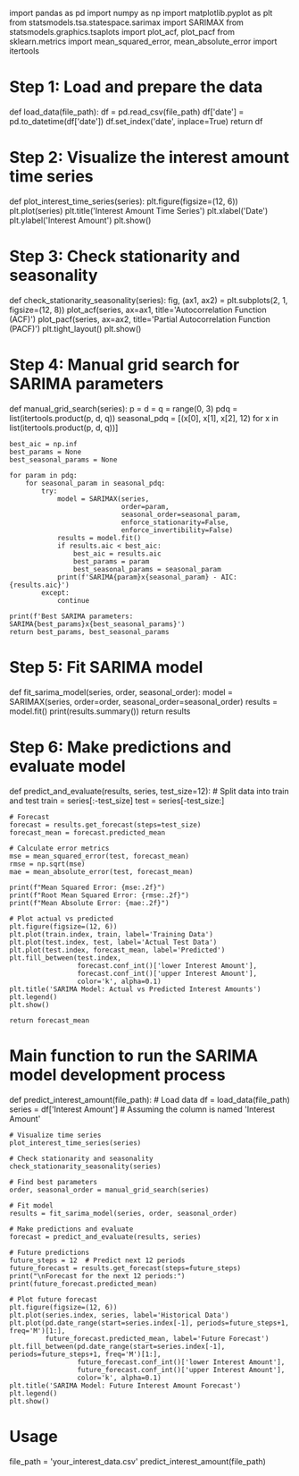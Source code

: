 import pandas as pd
import numpy as np
import matplotlib.pyplot as plt
from statsmodels.tsa.statespace.sarimax import SARIMAX
from statsmodels.graphics.tsaplots import plot_acf, plot_pacf
from sklearn.metrics import mean_squared_error, mean_absolute_error
import itertools

# Step 1: Load and prepare the data
def load_data(file_path):
    df = pd.read_csv(file_path)
    df['date'] = pd.to_datetime(df['date'])
    df.set_index('date', inplace=True)
    return df

# Step 2: Visualize the interest amount time series
def plot_interest_time_series(series):
    plt.figure(figsize=(12, 6))
    plt.plot(series)
    plt.title('Interest Amount Time Series')
    plt.xlabel('Date')
    plt.ylabel('Interest Amount')
    plt.show()

# Step 3: Check stationarity and seasonality
def check_stationarity_seasonality(series):
    fig, (ax1, ax2) = plt.subplots(2, 1, figsize=(12, 8))
    plot_acf(series, ax=ax1, title='Autocorrelation Function (ACF)')
    plot_pacf(series, ax=ax2, title='Partial Autocorrelation Function (PACF)')
    plt.tight_layout()
    plt.show()

# Step 4: Manual grid search for SARIMA parameters
def manual_grid_search(series):
    p = d = q = range(0, 3)
    pdq = list(itertools.product(p, d, q))
    seasonal_pdq = [(x[0], x[1], x[2], 12) for x in list(itertools.product(p, d, q))]
    
    best_aic = np.inf
    best_params = None
    best_seasonal_params = None
    
    for param in pdq:
        for seasonal_param in seasonal_pdq:
            try:
                model = SARIMAX(series,
                                order=param,
                                seasonal_order=seasonal_param,
                                enforce_stationarity=False,
                                enforce_invertibility=False)
                results = model.fit()
                if results.aic < best_aic:
                    best_aic = results.aic
                    best_params = param
                    best_seasonal_params = seasonal_param
                print(f'SARIMA{param}x{seasonal_param} - AIC:{results.aic}')
            except:
                continue
    
    print(f'Best SARIMA parameters: SARIMA{best_params}x{best_seasonal_params}')
    return best_params, best_seasonal_params

# Step 5: Fit SARIMA model
def fit_sarima_model(series, order, seasonal_order):
    model = SARIMAX(series, order=order, seasonal_order=seasonal_order)
    results = model.fit()
    print(results.summary())
    return results

# Step 6: Make predictions and evaluate model
def predict_and_evaluate(results, series, test_size=12):
    # Split data into train and test
    train = series[:-test_size]
    test = series[-test_size:]
    
    # Forecast
    forecast = results.get_forecast(steps=test_size)
    forecast_mean = forecast.predicted_mean
    
    # Calculate error metrics
    mse = mean_squared_error(test, forecast_mean)
    rmse = np.sqrt(mse)
    mae = mean_absolute_error(test, forecast_mean)
    
    print(f"Mean Squared Error: {mse:.2f}")
    print(f"Root Mean Squared Error: {rmse:.2f}")
    print(f"Mean Absolute Error: {mae:.2f}")
    
    # Plot actual vs predicted
    plt.figure(figsize=(12, 6))
    plt.plot(train.index, train, label='Training Data')
    plt.plot(test.index, test, label='Actual Test Data')
    plt.plot(test.index, forecast_mean, label='Predicted')
    plt.fill_between(test.index,
                     forecast.conf_int()['lower Interest Amount'],
                     forecast.conf_int()['upper Interest Amount'],
                     color='k', alpha=0.1)
    plt.title('SARIMA Model: Actual vs Predicted Interest Amounts')
    plt.legend()
    plt.show()
    
    return forecast_mean

# Main function to run the SARIMA model development process
def predict_interest_amount(file_path):
    # Load data
    df = load_data(file_path)
    series = df['Interest Amount']  # Assuming the column is named 'Interest Amount'
    
    # Visualize time series
    plot_interest_time_series(series)
    
    # Check stationarity and seasonality
    check_stationarity_seasonality(series)
    
    # Find best parameters
    order, seasonal_order = manual_grid_search(series)
    
    # Fit model
    results = fit_sarima_model(series, order, seasonal_order)
    
    # Make predictions and evaluate
    forecast = predict_and_evaluate(results, series)
    
    # Future predictions
    future_steps = 12  # Predict next 12 periods
    future_forecast = results.get_forecast(steps=future_steps)
    print("\nForecast for the next 12 periods:")
    print(future_forecast.predicted_mean)
    
    # Plot future forecast
    plt.figure(figsize=(12, 6))
    plt.plot(series.index, series, label='Historical Data')
    plt.plot(pd.date_range(start=series.index[-1], periods=future_steps+1, freq='M')[1:],
             future_forecast.predicted_mean, label='Future Forecast')
    plt.fill_between(pd.date_range(start=series.index[-1], periods=future_steps+1, freq='M')[1:],
                     future_forecast.conf_int()['lower Interest Amount'],
                     future_forecast.conf_int()['upper Interest Amount'],
                     color='k', alpha=0.1)
    plt.title('SARIMA Model: Future Interest Amount Forecast')
    plt.legend()
    plt.show()

# Usage
file_path = 'your_interest_data.csv'
predict_interest_amount(file_path)
